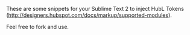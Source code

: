 These are some snippets for your Sublime Text 2 to inject HubL Tokens (http://designers.hubspot.com/docs/markup/supported-modules). 

Feel free to fork and use. 
